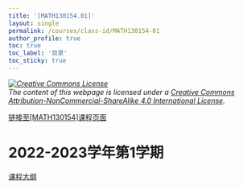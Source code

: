 ```yaml
---
title: '[MATH130154.01]'
layout: single
permalink: /courses/class-id/MATH130154-01
author_profile: true
toc: true
toc_label: '目录'
toc_sticky: true
---
```


<div class='notice--warning'>
	<p><i><a rel='license' href='http://creativecommons.org/licenses/by-nc-sa/4.0/'><img alt='Creative Commons License' style='border-width:0' src='https://i.creativecommons.org/l/by-nc-sa/4.0/88x31.png' /></a><br /> The content of this webpage is licensed under a <a rel='license' href='http://creativecommons.org/licenses/by-nc-sa/4.0/'>Creative Commons Attribution-NonCommercial-ShareAlike 4.0 International License</a>.</i></p>
</div>

<a href='https://fdu-math.github.io/courses/MATH130154'>链接至[MATH130154]课程页面<a>

# 2022-2023学年第1学期

<a href='https://fdu-math.github.io/courses/syllabus/MATH130154.01-2022-2023-1 (Encrypted).pdf'>课程大纲</a>
